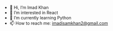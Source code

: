 - 👋 Hi, I’m Imad Khan
- 👀 I’m interested in React
- 🌱 I’m currently learning Python
- 📫 How to reach me: imadisamkhan2@gmail.com

<!---
Imad-Khan1/Imad-Khan1 is a ✨ special ✨ repository because its `README.md` (this file) appears on your GitHub profile.
You can click the Preview link to take a look at your changes.
--->
